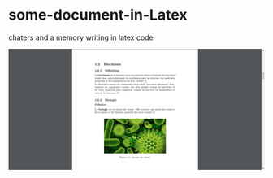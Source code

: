 # some-document-in-Latex
chaters and a memory writing in latex code

![image](https://github.com/davidlotfi/some-document-in-Latex/blob/master/biochimie.pdf.png)

